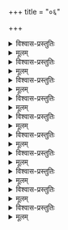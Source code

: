 +++
title = "०६"

+++

<details><summary>विश्वास-प्रस्तुतिः</summary>

आद्ये तु षष्ठशतकस्य मुनिस्तथार्तो  
नारीसमाधिम् अधिगम्य निजाम् अवस्थाम् ।  
अर्चा हरिं कमपि पक्षिभिर् अन्तिकस्थैर्  
आपन्नरक्षणसदीक्षम् अबोधयत् सः ॥ ६–१ ॥
</details>

<details><summary>मूलम्</summary>

आद्ये तु षष्ठशतकस्य मुनिस्तथार्तो  
नारीसमाधिम् अधिगम्य निजाम् अवस्थाम् ।  
अर्चा हरिं कमपि पक्षिभिर् अन्तिकस्थैर्  
आपन्नरक्षणसदीक्षम् अबोधयत् सः ॥ ६–१ ॥
</details>

<details><summary>विश्वास-प्रस्तुतिः</summary>

तावद्विलम्बम् असहन् प्रणयेन रोषात्  
कृष्णं समागतम् अपि त्वरया विनिन्द्य ।  
तेन स्वसङ्गममनोरथिना द्वितीये  
सान्त्वोक्तिभिः समनुनीय समाहितोऽभूत् ॥ ६–२ ॥
</details>

<details><summary>मूलम्</summary>

तावद्विलम्बम् असहन् प्रणयेन रोषात्  
कृष्णं समागतम् अपि त्वरया विनिन्द्य ।  
तेन स्वसङ्गममनोरथिना द्वितीये  
सान्त्वोक्तिभिः समनुनीय समाहितोऽभूत् ॥ ६–२ ॥
</details>

<details><summary>विश्वास-प्रस्तुतिः</summary>

कोपम् मम प्रणयजम् प्रशमय्य कृष्णः  
स्वाधीनताम् अतनुत इति स विस्मयः सः ।  
स्वीयां विरुद्धजगदाक्रुतितां च तेन  
सन्दर्शितम् अनुबभूव मुनिस् तृतीये ॥ ६–३ ॥
</details>

<details><summary>मूलम्</summary>

कोपम् मम प्रणयजम् प्रशमय्य कृष्णः  
स्वाधीनताम् अतनुत इति स विस्मयः सः ।  
स्वीयां विरुद्धजगदाक्रुतितां च तेन  
सन्दर्शितम् अनुबभूव मुनिस् तृतीये ॥ ६–३ ॥
</details>

<details><summary>विश्वास-प्रस्तुतिः</summary>

आनन्द शीतलितवागनुसन्दधीय  
कृष्णस्य वीर्यचरितान्य् अहमादरेण ।  
इत्थम् पुरास्वयम् अपेक्षितवान् मुनिस् तद्  
लब्ध्वा समोऽस्ति न मम इत्य् अवदच् चतुर्थे ॥ ६–४ ॥
</details>

<details><summary>मूलम्</summary>

आनन्द शीतलितवागनुसन्दधीय  
कृष्णस्य वीर्यचरितान्य् अहमादरेण ।  
इत्थम् पुरास्वयम् अपेक्षितवान् मुनिस् तद्  
लब्ध्वा समोऽस्ति न मम इत्य् अवदच् चतुर्थे ॥ ६–४ ॥
</details>

<details><summary>विश्वास-प्रस्तुतिः</summary>

तस्यापि मानसतयाऽनुभवस्य बाह्य-  
संश्लेषणैकपरचित्तमनःशरीरः ।  
आत्मानुरक्तजनम् आत्मनि निःस्पृहत्वं  
निन्येऽधिपञ्चमम् अतिप्रवणोच्युते सः ॥ ६–५ ॥
</details>

<details><summary>मूलम्</summary>

तस्यापि मानसतयाऽनुभवस्य बाह्य-  
संश्लेषणैकपरचित्तमनःशरीरः ।  
आत्मानुरक्तजनम् आत्मनि निःस्पृहत्वं  
निन्येऽधिपञ्चमम् अतिप्रवणोच्युते सः ॥ ६–५ ॥
</details>

<details><summary>विश्वास-प्रस्तुतिः</summary>

तस्मान् मुनिः प्रवणता विभवात् परस्मिन्  
पुंस्येव पुङ्खितमतिः पुरुषार्थसारे ।  
स्वस्य स्वकीयविषयेष्व् अखिलेषु षष्ठे  
स्वीयत्वबुद्धिर् अवशाद् गलिता इत्यवोचत्॥ ६–६ ॥
</details>

<details><summary>मूलम्</summary>

तस्मान् मुनिः प्रवणता विभवात् परस्मिन्  
पुंस्येव पुङ्खितमतिः पुरुषार्थसारे ।  
स्वस्य स्वकीयविषयेष्व् अखिलेषु षष्ठे  
स्वीयत्वबुद्धिर् अवशाद् गलिता इत्यवोचत्॥ ६–६ ॥
</details>

<details><summary>विश्वास-प्रस्तुतिः</summary>

कृष्णेन धारयितृपोषकभोग्ययोगी  
प्राप्तौ अतित्वरितधीर् अखिलान् विहाय ।  
स्यादप्यलब्ध फल इत्यवहीयमानः  
पार्श्वस्थितैर्मुनिरभूद् अधिसप्तमं सः ॥ ६–७ ॥
</details>

<details><summary>मूलम्</summary>

कृष्णेन धारयितृपोषकभोग्ययोगी  
प्राप्तौ अतित्वरितधीर् अखिलान् विहाय ।  
स्यादप्यलब्ध फल इत्यवहीयमानः  
पार्श्वस्थितैर्मुनिरभूद् अधिसप्तमं सः ॥ ६–७ ॥
</details>

<details><summary>विश्वास-प्रस्तुतिः</summary>

अप्येवम् आत्मफलदानविलम्बवन्तम्  
आलोक्य शौरिम् अथ यत्र च कुत्र चापि ।  
आवेद्य मत् स्थितिम् अधीनविभूतियुग्माः  
स्यात इत्य् अयाचत सतः मुनिर् अष्टमेन॥ ६–८ ॥
</details>

<details><summary>मूलम्</summary>

अप्येवम् आत्मफलदानविलम्बवन्तम्  
आलोक्य शौरिम् अथ यत्र च कुत्र चापि ।  
आवेद्य मत् स्थितिम् अधीनविभूतियुग्माः  
स्यात इत्य् अयाचत सतः मुनिर् अष्टमेन॥ ६–८ ॥
</details>

<details><summary>विश्वास-प्रस्तुतिः</summary>

आलोकनेपि विषयस्य भृशं विभग्नः  
रूपे हरेः सकललोकमये निराशः ।  
अप्राकृते वपुषि लोलमनास् तमुच्चैर्  
आकारयत् प्रलपितैर् नवमे शठारिः ॥ ६–९ ॥
</details>

<details><summary>मूलम्</summary>

आलोकनेपि विषयस्य भृशं विभग्नः  
रूपे हरेः सकललोकमये निराशः ।  
अप्राकृते वपुषि लोलमनास् तमुच्चैर्  
आकारयत् प्रलपितैर् नवमे शठारिः ॥ ६–९ ॥
</details>

<details><summary>विश्वास-प्रस्तुतिः</summary>

आर्तेस् तथागततया मुनिर् अब्जवासाम्  
आश्रित्य सङ्घटनकर्मणि जागरूकाम् ।  
आवेद्य चाधिदशमं स्वम् अकिञ्चनत्वं  
श्री वेङ्कटेशचरणौ शरणम् प्रपेदे ॥ ६–१० ॥
</details>

<details><summary>मूलम्</summary>

आर्तेस् तथागततया मुनिर् अब्जवासाम्  
आश्रित्य सङ्घटनकर्मणि जागरूकाम् ।  
आवेद्य चाधिदशमं स्वम् अकिञ्चनत्वं  
श्री वेङ्कटेशचरणौ शरणम् प्रपेदे ॥ ६–१० ॥
</details>
